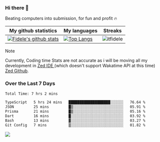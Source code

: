 ### Hi there 👋
<p>Beating computers into submission, for fun and profit 🔥</p>

|My github statistics|My languages|Streaks|
|-|-|-|
|[![Fidele's github stats](https://github-readme-stats.vercel.app/api?username=itfidele&count_private=true&show_icons=true&theme=dark&hide_title=true)](https://github.com/itfidele)|[![Top Langs](https://github-readme-stats.vercel.app/api/top-langs/?username=itfidele&show_icons=true&langs_count=8&theme=dark&layout=compact&hide_title=true)](https://github.com/itfidele)|![itfidele](https://github-readme-streak-stats.herokuapp.com/?user=itfidele&theme=dark)

> [!NOTE]  
> Currently, Coding time Stats are not accurate as i will be moving all my development in <a href="https://zed.dev" target="_blank"> Zed IDE </a> (which doesn't support Wakatime API at this time) <a href="https://github.com/zed-industries/zed">Zed Github</a>.

### Over the Last 7 Days
<!--START_SECTION:waka-->

```txt
Total Time: 7 hrs 2 mins

TypeScript   5 hrs 24 mins   ███████████████████░░░░░░   76.64 %
JSON         25 mins         █▒░░░░░░░░░░░░░░░░░░░░░░░   05.91 %
Prisma       21 mins         █▒░░░░░░░░░░░░░░░░░░░░░░░   05.16 %
Dart         16 mins         █░░░░░░░░░░░░░░░░░░░░░░░░   03.92 %
Bash         13 mins         ▓░░░░░░░░░░░░░░░░░░░░░░░░   03.27 %
Git Config   7 mins          ▒░░░░░░░░░░░░░░░░░░░░░░░░   01.82 %
```

<!--END_SECTION:waka-->



![](https://komarev.com/ghpvc/?username=itfidele)
